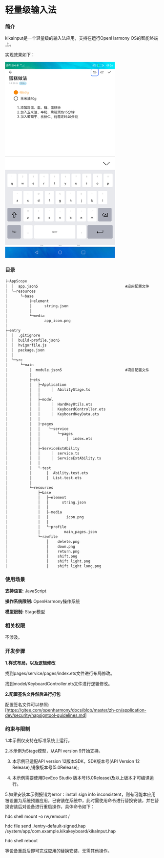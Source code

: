 # 轻量级输入法

### 简介

kikainput是一个轻量级的输入法应用，支持在运行OpenHarmony OS的智能终端上。

实现效果如下：

![](screenshot/device/main.png)

### 目录

```
├─AppScope
│  │  app.json5                                        #应用配置文件
│  └─resources
│      └─base
│          ├─element
│          │      string.json
│          │
│          └─media
│                 app_icon.png
│
├─entry
│  │  .gitignore
│  │  build-profile.json5
│  │  hvigorfile.js
│  │  package.json
│  │
│  └─src
│      └─main
│          │  module.json5                             #项目配置文件
│          │
│          ├─ets
│          │   ├─Application
│          │   │     │  AbilityStage.ts
│          │   │
│          │   ├─model
│          │   │     │  HardKeyUtils.ets
│          │   │     │  KeyboardController.ets
│          │   │     │  KeyboardKeyData.ets
│          │   │
│          │   ├─pages
│          │   │    └─service
│          │   │        └─pages
│          │   │            │  index.ets
│          │   │
│          │   ├─ServiceExtAbility
│          │   │     │  service.ts
│          │   │     │  ServiceExtAbility.ts
│          │   │
│          │   └─test
│          │       │  Ability.test.ets
│          │       │  List.test.ets
│          │
│          └─resources
│              ├─base
│              │   ├─element
│              │   │      string.json
│              │   │
│              │   ├─media
│              │   │        icon.png
│              │   │
│              │   └─profile
│              │           main_pages.json
│              └─rawfile
│                  │    delete.png
│                  │    down.png
│                  │    return.png
│                  │    shift.png
│                  │    shift light.png
│                  │    shift light long.png

```

### 使用场景

**支持语言:** JavaScript

**操作系统限制:** OpenHarmony操作系统

**模型限制:** Stage模型

### 相关权限

不涉及。

### 开发步骤

**1.样式布局，以及逻辑修改**

找到pages/service/pages/index.ets文件进行布局修改。

找到model/KeyboardController.ets文件进行逻辑修改。

**2.配置签名文件然后进行打包**

配置签名文件可以参照:[https://gitee.com/openharmony/docs/blob/master/zh-cn/application-dev/security/hapsigntool-guidelines.md]

### 约束与限制

1.本示例仅支持在标准系统上运行。

2.本示例为Stage模型，从API version 9开始支持。

3. 本示例已适配API version 12版本SDK，SDK版本号(API Version 12 Release),镜像版本号(5.0Release);

4. 本示例需要使用DevEco Studio 版本号(5.0Release)及以上版本才可编译运行。

5.如果安装本示例报错为error：install sign info inconsistent，则有可能本应用被设置为系统预置应用，已安装在系统中，此时需使用命令进行替换安装，并在替换安装后对设备进行重启操作，具体命令如下：

hdc shell mount -o rw,remount /

hdc file send ./entry-default-signed.hap /system/app/com.example.kikakeyboard/kikaInput.hap

hdc shell  reboot

等设备重启后即可完成应用的替换安装，无需其他操作。

